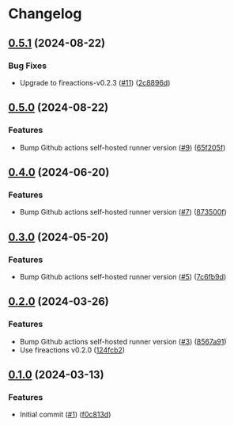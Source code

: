 # Changelog

## [0.5.1](https://github.com/hostinger/fireactions-images/compare/ubuntu22.04/v0.5.0...ubuntu22.04/v0.5.1) (2024-08-22)


### Bug Fixes

* Upgrade to fireactions-v0.2.3 ([#11](https://github.com/hostinger/fireactions-images/issues/11)) ([2c8896d](https://github.com/hostinger/fireactions-images/commit/2c8896d72bdb80440c8ac1ea93b54f1b494678c6))

## [0.5.0](https://github.com/hostinger/fireactions-images/compare/ubuntu22.04/v0.4.0...ubuntu22.04/v0.5.0) (2024-08-22)


### Features

* Bump Github actions self-hosted runner version ([#9](https://github.com/hostinger/fireactions-images/issues/9)) ([65f205f](https://github.com/hostinger/fireactions-images/commit/65f205f8049b7c1e9e35a372d9a4d52b30eee87d))

## [0.4.0](https://github.com/hostinger/fireactions-images/compare/ubuntu22.04/v0.3.0...ubuntu22.04/v0.4.0) (2024-06-20)


### Features

* Bump Github actions self-hosted runner version ([#7](https://github.com/hostinger/fireactions-images/issues/7)) ([873500f](https://github.com/hostinger/fireactions-images/commit/873500fb489a2f1e24bdce0414d34b25e3d8abde))

## [0.3.0](https://github.com/hostinger/fireactions-images/compare/ubuntu22.04/v0.2.0...ubuntu22.04/v0.3.0) (2024-05-20)


### Features

* Bump Github actions self-hosted runner version ([#5](https://github.com/hostinger/fireactions-images/issues/5)) ([7c6fb9d](https://github.com/hostinger/fireactions-images/commit/7c6fb9d10d71ca5cfebbff041c8566299db8da6b))

## [0.2.0](https://github.com/hostinger/fireactions-images/compare/ubuntu22.04/v0.1.0...ubuntu22.04/v0.2.0) (2024-03-26)


### Features

* Bump Github actions self-hosted runner version ([#3](https://github.com/hostinger/fireactions-images/issues/3)) ([8567a91](https://github.com/hostinger/fireactions-images/commit/8567a9149d0d2fce66ac3a0afc564995bcff1e92))
* Use fireactions v0.2.0 ([124fcb2](https://github.com/hostinger/fireactions-images/commit/124fcb2efe895d8dd4fd23a43c53b1859c7dc088))

## [0.1.0](https://github.com/hostinger/fireactions-images/compare/ubuntu22.04-v0.0.1...ubuntu22.04/v0.1.0) (2024-03-13)


### Features

* Initial commit ([#1](https://github.com/hostinger/fireactions-images/issues/1)) ([f0c813d](https://github.com/hostinger/fireactions-images/commit/f0c813db97511842907b494b56bb30e34d3fa3ae))
